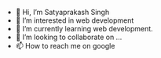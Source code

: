 - 👋 Hi, I’m Satyaprakash Singh
- 👀 I’m interested in  web development
- 🌱 I’m currently learning  web development.
- 💞️ I’m looking to collaborate on ...
- 📫 How to reach me on google

<!---
Satya057/Satya057 is a ✨ special ✨ repository because its `README.md` (this file) appears on your GitHub profile.
You can click the Preview link to take a look at your changes.
--->
